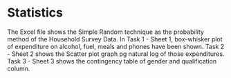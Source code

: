 # Statistics

The Excel file shows the Simple Random technique as the probability method of the Household Survey Data.
In Task 1 - Sheet 1, box-whisker plot of expenditure on alcohol, fuel, meals and phones have been shown.
Task 2 - Sheet 2 shows the Scatter plot graph pg natural log of those expenditures.
Task 3 - Sheet 3 shows the contingency table of gender and qualification column. 
